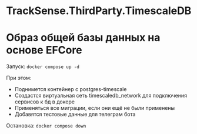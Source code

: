 # TrackSense.ThirdParty.TimescaleDB

<h1>Образ общей базы данных на основе EFCore</h1>
<p>Запуск: <code>docker compose up -d</code></p>
<p>При этом:</p>
<ul>
  <li>Поднимется контейнер с postgres-timescale</li>
  <li>Создастся виртуальная сеть timescaledb_network для подключения сервисов к бд в докере</li>
  <li>Применяться все миграции, если они ещё не были применены</li>
  <li>Добавятся тестовые данные для телеграм бота</li>
</ul>
<p>Остановка: <code>docker compose down</code></p>
